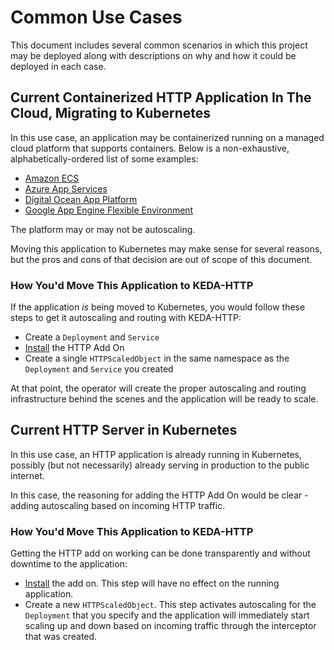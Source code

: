 # Common Use Cases

This document includes several common scenarios in which this project may be deployed along with descriptions on why and how it could be deployed in each case.

## Current Containerized HTTP Application In The Cloud, Migrating to Kubernetes

In this use case, an application may be containerized running on a managed cloud platform that supports containers. Below is a non-exhaustive, alphabetically-ordered list of some examples:

- [Amazon ECS](https://docs.aws.amazon.com/AmazonECS/latest/developerguide/Welcome.html)
- [Azure App Services](https://docs.microsoft.com/en-us/azure/app-service/quickstart-custom-container?pivots=container-linux)
- [Digital Ocean App Platform](https://www.digitalocean.com/products/app-platform/)
- [Google App Engine Flexible Environment](https://cloud.google.com/appengine/docs/flexible/)

The platform may or may not be autoscaling.

Moving this application to Kubernetes may make sense for several reasons, but the pros and cons of that decision are out of scope of this document.

### How You'd Move This Application to KEDA-HTTP

If the application _is_ being moved to Kubernetes, you would follow these steps to get it autoscaling and routing with KEDA-HTTP:

- Create a `Deployment` and `Service`
- [Install](./install.md) the HTTP Add On
- Create a single `HTTPScaledObject` in the same namespace as the `Deployment` and `Service` you created

At that point, the operator will create the proper autoscaling and routing infrastructure behind the scenes and the application will be ready to scale.

## Current HTTP Server in Kubernetes

In this use case, an HTTP application is already running in Kubernetes, possibly (but not necessarily) already serving in production to the public internet.

In this case, the reasoning for adding the HTTP Add On would be clear - adding autoscaling based on incoming HTTP traffic.

### How You'd Move This Application to KEDA-HTTP

Getting the HTTP add on working can be done transparently and without downtime to the application:

- [Install](./install.md) the add on. This step will have no effect on the running application.
- Create a new `HTTPScaledObject`. This step activates autoscaling for the `Deployment` that you specify and the application will immediately start scaling up and down based on incoming traffic through the interceptor that was created.

